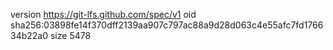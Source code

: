 version https://git-lfs.github.com/spec/v1
oid sha256:03898fe14f370dff2139aa907c797ac88a9d28d063c4e55afc7fd176634b22a0
size 5478
